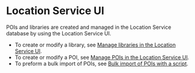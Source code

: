 # Location Service UI

POIs and libraries are created and managed in the Location Service database by using the Location Service UI. 

* To create or modify a library, see [Manage libraries in the Location Service UI](manage-libraries).
* To create or modify a POI, see [Manage POIs in the Location Service UI](managing-pois-in-the-places-ui).
* To preform a bulk import of POIs, see [Bulk import of POIs with a script](bulk-import-of-pois).

## 









